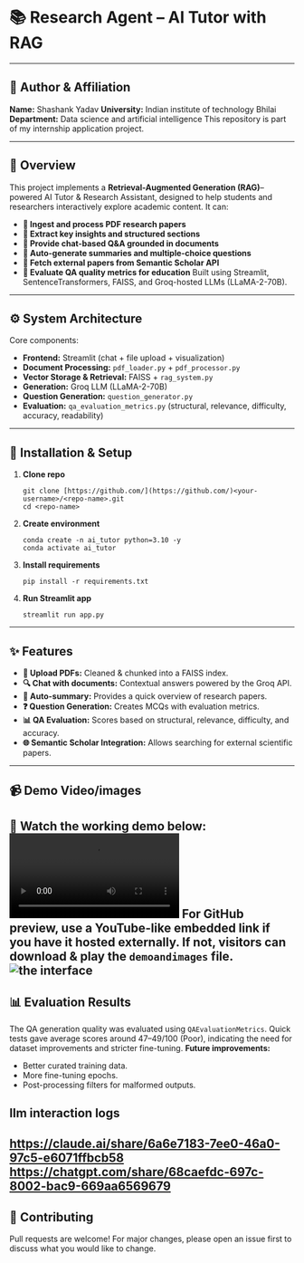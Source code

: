 # 📚 Research Agent – AI Tutor with RAG
---

## 🏫 Author & Affiliation
**Name:** Shashank Yadav
**University:** Indian institute of technology Bhilai
**Department:** Data science and artificial intelligence
This repository is part of my internship application project.

---
## 🔖 Overview
This project implements a **Retrieval-Augmented Generation (RAG)**–powered AI Tutor & Research Assistant, designed to help students and researchers interactively explore academic content.
It can:
* **📂 Ingest and process PDF research papers**
* **🔎 Extract key insights and structured sections**
* **💬 Provide chat-based Q&A grounded in documents**
* **📝 Auto-generate summaries and multiple-choice questions**
* **🔗 Fetch external papers from Semantic Scholar API**
* **🎯 Evaluate QA quality metrics for education**
Built using Streamlit, SentenceTransformers, FAISS, and Groq-hosted LLMs (LLaMA-2-70B).
---
## ⚙️ System Architecture
Core components:
* **Frontend:** Streamlit (chat + file upload + visualization)
* **Document Processing:** `pdf_loader.py` + `pdf_processor.py`
* **Vector Storage & Retrieval:** FAISS + `rag_system.py`
* **Generation:** Groq LLM (LLaMA-2-70B)
* **Question Generation:** `question_generator.py`
* **Evaluation:** `qa_evaluation_metrics.py` (structural, relevance, difficulty, accuracy, readability)

---
## 🚀 Installation & Setup
1.  **Clone repo**
    ```
    git clone [https://github.com/](https://github.com/)<your-username>/<repo-name>.git
    cd <repo-name>
    ```
2.  **Create environment**
    ```
    conda create -n ai_tutor python=3.10 -y
    conda activate ai_tutor
    ```
3.  **Install requirements**
    ```
    pip install -r requirements.txt
    ```
4.  **Run Streamlit app**
    ```
    streamlit run app.py
    ```

---
## ✨ Features
* **📄 Upload PDFs:** Cleaned & chunked into a FAISS index.
* **🔍 Chat with documents:** Contextual answers powered by the Groq API.
* **📝 Auto-summary:** Provides a quick overview of research papers.
* **❓ Question Generation:** Creates MCQs with evaluation metrics.
* **📊 QA Evaluation:** Scores based on structural, relevance, difficulty, and accuracy.
* **🌐 Semantic Scholar Integration:** Allows searching for external scientific papers.

---
## 📹 Demo Video/images
🎥 Watch the working demo below:
![Demo](demoandimages/22-01-24.mp4)
For GitHub preview, use a YouTube-like embedded link if you have it hosted externally.
If not, visitors can download & play the `demoandimages` file.
![the interface](demoandimages/Screenshot2025-09-17220916.png)
---
## 📊 Evaluation Results
The QA generation quality was evaluated using `QAEvaluationMetrics`.
Quick tests gave average scores around 47–49/100 (Poor), indicating the need for dataset improvements and stricter fine-tuning.
**Future improvements:**
* Better curated training data.
* More fine-tuning epochs.
* Post-processing filters for malformed outputs.
## llm interaction logs
https://claude.ai/share/6a6e7183-7ee0-46a0-97c5-e6071ffbcb58
https://chatgpt.com/share/68caefdc-697c-8002-bac9-669aa6569679
---
## 🤝 Contributing
Pull requests are welcome! For major changes, please open an issue first to discuss what you would like to change.
